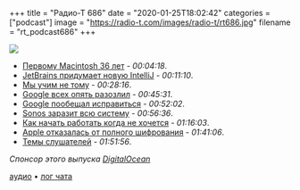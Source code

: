 +++
title = "Радио-Т 686"
date = "2020-01-25T18:02:42"
categories = ["podcast"]
image = "https://radio-t.com/images/radio-t/rt686.jpg"
filename = "rt_podcast686"
+++

![](https://radio-t.com/images/radio-t/rt686.jpg)

- [Первому Macintosh 36 лет](https://www.macrumors.com/2020/01/24/macintosh-36th-anniversary/) - *00:04:18*.
- [JetBrains придумает новую IntelliJ](https://devclass.com/2020/01/21/jetbrains-reimagines-intellij-as-text-editor-machine-learning/) - *00:11:10*.
- [Мы учим не тому](https://www.bloomberg.com/tosv2.html?vid=&uuid=59d32d10-31cd-11ea-a482-59e1177b04c0&url=L29waW5pb24vYXJ0aWNsZXMvMjAyMC0wMS0wNy9jb2RpbmctaXMtY29sbGFib3JhdGl2ZS1hbmQtc3RlbS1lZHVjYXRpb24tc2hvdWxkLWJlLXRvbw==) - *00:28:16*.
- [Google всех опять разозлил](https://www.theverge.com/tech/2020/1/24/21079696/google-serp-design-change-altavisa-ads-trust) - *00:45:31*.
- [Google пообещал исправиться](https://www.businessinsider.com/google-walks-back-search-results-design-changes-following-criticism-2020-1) - *00:52:02*.
- [Sonos заразит всю систему](https://www.extremetech.com/electronics/305263-sonos-frantic-flailing-illustrates-the-stupidity-of-smart-tech) - *00:56:36*.
- [Как начать работать когда не хочется](https://www.deprocrastination.co/blog/3-tricks-to-start-working-despite-not-feeling-like-it) - *01:16:03*.
- [Apple отказалась от полного шифрования](https://www.reuters.com/article/us-apple-fbi-icloud-exclusive-idUSKBN1ZK1CT) - *01:41:06*.
- [Темы слушателей](https://radio-t.com/p/2020/01/21/prep-686/) - *01:51:56*.

*Спонсор этого выпуска [DigitalOcean](https://do.co/radiot)*


[аудио](https://cdn.radio-t.com/rt_podcast686.mp3) • [лог чата](https://chat.radio-t.com/logs/radio-t-686.html)
<audio src="https://cdn.radio-t.com/rt_podcast686.mp3" preload="none"></audio>
